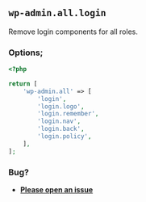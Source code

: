 ## `wp-admin.all.login`

Remove login components for all roles.

### Options;

```php
<?php

return [
    'wp-admin.all' => [
        'login',
        'login.logo',
        'login.remember',
        'login.nav',
        'login.back',
        'login.policy',
    ],
];
```

### Bug?

- **[Please open an issue](https://github.com/darrenjacoby/intervention/issues/new?title=[wp-admin.login]&labels=bug&assignees=darrenjacoby)**
